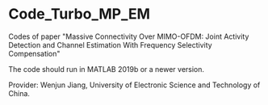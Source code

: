 # Code_Turbo_MP_EM
Codes of paper "Massive Connectivity Over MIMO-OFDM: Joint Activity Detection and Channel Estimation With Frequency Selectivity Compensation"

The code should run in MATLAB 2019b or a newer version.

Provider: Wenjun Jiang, University of Electronic Science and Technology of China.
